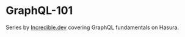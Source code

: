 # GraphQL-101

Series by [Incredible.dev](https://incredible.dev) covering GraphQL fundamentals on Hasura.
